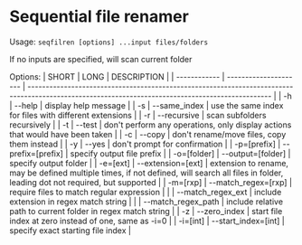 # Sequential file renamer
Usage: `seqfilren [options] ...input files/folders`

If no inputs are specified, will scan current folder

Options:
| SHORT         | LONG                  | DESCRIPTION                                                                                                                                       |
| ------------  | --------------------- | ------------------------------------------------------------------------------------------------------------------------------------------------- |
| -h            | --help                | display help message                                                                                                                              |
| -s            | --same_index          | use the same index for files with different extensions                                                                                            |
| -r            | --recursive           | scan subfolders recursively                                                                                                                       |
| -t            | --test                | don't perform any operations, only display actions that would have been taken                                                                     |
| -c            | --copy                | don't rename/move files, copy them instead                                                                                                        |
| -y            | --yes                 | don't prompt for confirmation                                                                                                                     |
| -p=[prefix]   | --prefix=[prefix]     | specify output file prefix                                                                                                                        |
| -o=[folder]   | --output=[folder]     | specify output folder                                                                                                                             |
| -e=[ext]      | --extension=[ext]     | extension to rename, may be defined multiple times, if not defined, will search all files in folder, leading dot not required, but supported      |
| -m=[rxp]      | --match_regex=[rxp]   | require files to match regular expression                                                                                                         |
|               | --match_regex_ext     | include extension in regex match string                                                                                                           |
|               | --match_regex_path    | include relative path to current folder in regex match string                                                                                     |
| -z            | --zero_index          | start file index at zero instead of one, same as -i=0                                                                                             |
| -i=[int]      | --start_index=[int]   | specify exact starting file index                                                                                                                 |

